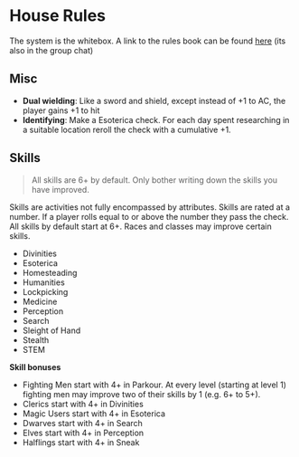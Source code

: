 # House Rules

The system is the whitebox. A link to the rules book can be found [here](https://drive.google.com/open?id=1269DaFe0J2VCMP8O9RRjVl6KFCSdRgdl) (its also in the group chat)


## Misc

- **Dual wielding**: Like a sword and shield, except instead of +1 to AC, the player gains +1 to hit
- **Identifying**: Make a Esoterica check. For each day spent researching in a suitable location reroll the check with a cumulative +1.

## Skills

> All skills are 6+ by default. Only bother writing down the skills you have improved.

Skills are activities not fully encompassed by attributes. Skills are rated at a number. If a player rolls equal to or above the number they pass the check. All skills by default start at 6+. Races and classes may improve certain skills.

- Divinities
- Esoterica
- Homesteading
- Humanities
- Lockpicking
- Medicine
- Perception
- Search
- Sleight of Hand
- Stealth
- STEM


**Skill bonuses**

- Fighting Men start with 4+ in Parkour. At every level (starting at level 1) fighting men may improve two of their skills by 1 (e.g. 6+ to 5+).
- Clerics start with 4+ in Divinities
- Magic Users start with 4+ in Esoterica
- Dwarves start with 4+ in Search
- Elves start with 4+ in Perception
- Halflings start with 4+ in Sneak
